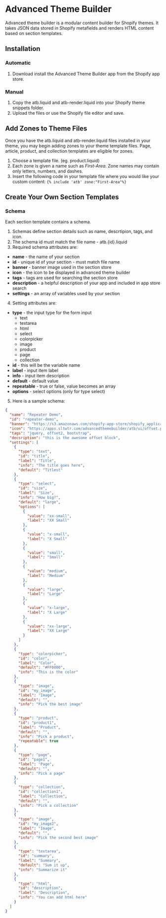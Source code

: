 # Advanced Theme Builder
Advanced theme builder is a modular content builder for Shopify themes.  It takes JSON data stored in Shopify metafields and renders HTML content based on section templates. 


## Installation

### Automatic
1. Download install the Advanced Theme Builder app from the Shopify app store.

### Manual
1. Copy the atb.liquid and atb-render.liquid into your Shopify theme snippets folder.
2. Upload the files or use the Shopify file editor and save.


## Add Zones to Theme Files
Once you have the atb.liquid and atb-render.liquid files installed in your theme, you may begin adding zones to your theme template files. Page, article, product, and collection templates are eligible for zones.   

1.  Choose a template file.  (eg. product.liquid)
2.  Each zone is given a name such as *First-Area*.   Zone names may contain only letters, numbers, and dashes.
3.  Insert the following code in your template file where you would like your custom content: `{% include 'atb' zone:"First-Area"%}` 


## Create Your Own Section Templates

### Schema

Each section template contains a schema. 

1. Schemas define section details such as name, descrtipion, tags, and icon.
2. The schema id must match the file name - atb.{id}.liquid
3. Required schema attributes are:
  + **name** - the name of your section 
  + **id** - unique id of your section - must match file name
  + **banner** - banner image used in the section store
  + **icon** - the icon to be displayed in advanced theme builder
  + **tags** - tags are used for searching the section store
  + **description** - a helpful description of your app and included in app store search
  + **settings** - an array of variables used by your section
4. Setting attributes are:
  + **type** - the input type for the form input
    - text
    - textarea
    - html
    - select
    - colorpicker
    - image
    - product
    - page
    - collection
  + **id** - this will be the variable name
  + **label** - input item label
  + **info** - input item description
  + **default** - default value 
  + **repeatable** - true or false, value becomes an array
  + **options** - select options (only for type select)

5. Here is a sample schema:
```json
{
  "name": "Repeater Demo",
  "id": "repeater-demo",
  "banner": "https://s3.amazonaws.com/shopify-app-store/shopify_applications/small_banners/6152/splash.png?1460647934",
  "icon": "https://apps.sltwtr.com/advancedthemebuilder/atb/ui/offset.png",
  "tags": "jquery, offset2, bootstrap",
  "decsription": "this is the awesome offset block",
  "settings": [
    {
      "type": "text",
      "id": "title",
      "label": "Title",
      "info": "The title goes here",
      "default": "Titlest"
    },
    {
      "type": "select",
      "id": "size",
      "label": "Size",
      "info": "How big?",
      "default": "large",
      "options": [
        {
          "value": "xx-small",
          "label": "XX Small"
        },
        {
          "value": "x-small",
          "label": "X Small"
        },
        {
          "value": "small",
          "label": "Small"
        },
        {
          "value": "medium",
          "label": "Medium"
        },
        {
          "value": "large",
          "label": "Large"
        },
        {
          "value": "x-large",
          "label": "X Large"
        },
        {
          "value": "xx-large",
          "label": "XX Large"
        }
      ]
    },
    {
      "type": "colorpicker",
      "id": "color",
      "label": "Color",
      "default": "#FF0000",
      "info": "This is the color"
    },
    {
      "type": "image",
      "id": "my_image",
      "label": "Image",
      "default": "",
      "info": "Pick the best image"
    },
    {
      "type": "product",
      "id": "product1",
      "label": "Product",
      "default": "",
      "info": "Pick a product",
      "repeatable": true
    },
    {
      "type": "page",
      "id": "page1",
      "label": "Page",
      "default": "",
      "info": "Pick a page"
    },
    {
      "type": "collection",
      "id": "collection1",
      "label": "Collection",
      "default": "",
      "info": "Pick a collection"
    },
    {
      "type": "image",
      "id": "my_image2",
      "label": "Image",
      "default": "",
      "info": "Pick the second best image"
    },
    {
      "type": "textarea",
      "id": "summary",
      "label": "Summary",
      "default": "Sum it up",
      "info": "Summarize it"
    },
    {
      "type": "html",
      "id": "description",
      "label": "Description",
      "info": "You can add html here"
    }
  ]
}
```
